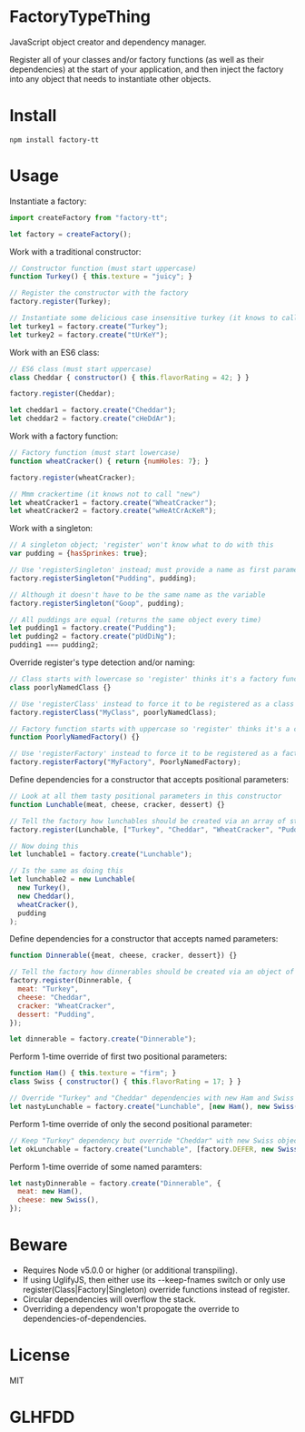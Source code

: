 # FactoryTypeThing

JavaScript object creator and dependency manager.

Register all of your classes and/or factory functions (as well as their dependencies) at the start of your application, and then inject the factory into any object that needs to instantiate other objects.

# Install

```
npm install factory-tt
```

# Usage

Instantiate a factory:

```js
import createFactory from "factory-tt";

let factory = createFactory();
```

Work with a traditional constructor:

```js
// Constructor function (must start uppercase)
function Turkey() { this.texture = "juicy"; }

// Register the constructor with the factory
factory.register(Turkey);

// Instantiate some delicious case insensitive turkey (it knows to call "new")
let turkey1 = factory.create("Turkey");
let turkey2 = factory.create("tUrKeY");
```

Work with an ES6 class:

```js
// ES6 class (must start uppercase)
class Cheddar { constructor() { this.flavorRating = 42; } }

factory.register(Cheddar);

let cheddar1 = factory.create("Cheddar");
let cheddar2 = factory.create("cHeDdAr");
```

Work with a factory function:

```js
// Factory function (must start lowercase)
function wheatCracker() { return {numHoles: 7}; }

factory.register(wheatCracker);

// Mmm crackertime (it knows not to call "new")
let wheatCracker1 = factory.create("WheatCracker");
let wheatCracker2 = factory.create("wHeAtCrAcKeR");
```

Work with a singleton:

```js
// A singleton object; 'register' won't know what to do with this
var pudding = {hasSprinkes: true};

// Use 'registerSingleton' instead; must provide a name as first parameter
factory.registerSingleton("Pudding", pudding);

// Although it doesn't have to be the same name as the variable
factory.registerSingleton("Goop", pudding);

// All puddings are equal (returns the same object every time)
let pudding1 = factory.create("Pudding");
let pudding2 = factory.create("pUdDiNg");
pudding1 === pudding2;
```

Override register's type detection and/or naming:

```js
// Class starts with lowercase so 'register' thinks it's a factory function
class poorlyNamedClass {}

// Use 'registerClass' instead to force it to be registered as a class
factory.registerClass("MyClass", poorlyNamedClass);

// Factory function starts with uppercase so 'register' thinks it's a class
function PoorlyNamedFactory() {}

// Use 'registerFactory' instead to force it to be registered as a factory
factory.registerFactory("MyFactory", PoorlyNamedFactory);
```

Define dependencies for a constructor that accepts positional parameters:

```js
// Look at all them tasty positional parameters in this constructor
function Lunchable(meat, cheese, cracker, dessert) {}

// Tell the factory how lunchables should be created via an array of strings
factory.register(Lunchable, ["Turkey", "Cheddar", "WheatCracker", "Pudding"]);

// Now doing this
let lunchable1 = factory.create("Lunchable");

// Is the same as doing this
let lunchable2 = new Lunchable(
  new Turkey(),
  new Cheddar(),
  wheatCracker(),
  pudding
);
```

Define dependencies for a constructor that accepts named parameters:

```js
function Dinnerable({meat, cheese, cracker, dessert}) {}

// Tell the factory how dinnerables should be created via an object of strings
factory.register(Dinnerable, {
  meat: "Turkey",
  cheese: "Cheddar",
  cracker: "WheatCracker",
  dessert: "Pudding",
});

let dinnerable = factory.create("Dinnerable");
```

Perform 1-time override of first two positional parameters:

```js
function Ham() { this.texture = "firm"; }
class Swiss { constructor() { this.flavorRating = 17; } }

// Override "Turkey" and "Cheddar" dependencies with new Ham and Swiss objects
let nastyLunchable = factory.create("Lunchable", [new Ham(), new Swiss()]);
```

Perform 1-time override of only the second positional parameter:

```js
// Keep "Turkey" dependency but override "Cheddar" with new Swiss object
let okLunchable = factory.create("Lunchable", [factory.DEFER, new Swiss()]);
```

Perform 1-time override of some named paramters:

```js
let nastyDinnerable = factory.create("Dinnerable", {
  meat: new Ham(), 
  cheese: new Swiss(),
});
```

# Beware

* Requires Node v5.0.0 or higher (or additional transpiling).
* If using UglifyJS, then either use its --keep-fnames switch or only use register(Class|Factory|Singleton) override functions instead of register.
* Circular dependencies will overflow the stack.
* Overriding a dependency won't propogate the override to dependencies-of-dependencies.

# License

MIT

# GLHFDD
